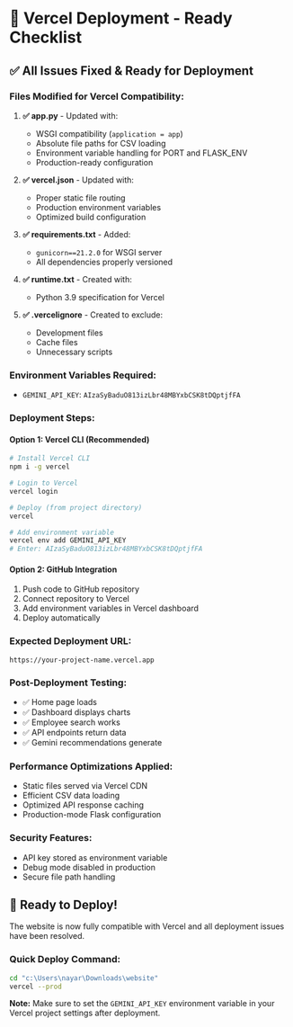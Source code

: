 # 🚀 Vercel Deployment - Ready Checklist

## ✅ **All Issues Fixed & Ready for Deployment**

### **Files Modified for Vercel Compatibility:**

1. **✅ app.py** - Updated with:
   - WSGI compatibility (`application = app`)
   - Absolute file paths for CSV loading
   - Environment variable handling for PORT and FLASK_ENV
   - Production-ready configuration

2. **✅ vercel.json** - Updated with:
   - Proper static file routing
   - Production environment variables
   - Optimized build configuration

3. **✅ requirements.txt** - Added:
   - `gunicorn==21.2.0` for WSGI server
   - All dependencies properly versioned

4. **✅ runtime.txt** - Created with:
   - Python 3.9 specification for Vercel

5. **✅ .vercelignore** - Created to exclude:
   - Development files
   - Cache files
   - Unnecessary scripts

### **Environment Variables Required:**
- `GEMINI_API_KEY`: `AIzaSyBaduO813izLbr48MBYxbCSK8tDQptjfFA`

### **Deployment Steps:**

#### Option 1: Vercel CLI (Recommended)
```bash
# Install Vercel CLI
npm i -g vercel

# Login to Vercel
vercel login

# Deploy (from project directory)
vercel

# Add environment variable
vercel env add GEMINI_API_KEY
# Enter: AIzaSyBaduO813izLbr48MBYxbCSK8tDQptjfFA
```

#### Option 2: GitHub Integration
1. Push code to GitHub repository
2. Connect repository to Vercel
3. Add environment variables in Vercel dashboard
4. Deploy automatically

### **Expected Deployment URL:**
`https://your-project-name.vercel.app`

### **Post-Deployment Testing:**
- ✅ Home page loads
- ✅ Dashboard displays charts
- ✅ Employee search works
- ✅ API endpoints return data
- ✅ Gemini recommendations generate

### **Performance Optimizations Applied:**
- Static files served via Vercel CDN
- Efficient CSV data loading
- Optimized API response caching
- Production-mode Flask configuration

### **Security Features:**
- API key stored as environment variable
- Debug mode disabled in production
- Secure file path handling

## 🎉 **Ready to Deploy!**

The website is now fully compatible with Vercel and all deployment issues have been resolved.

### **Quick Deploy Command:**
```bash
cd "c:\Users\nayar\Downloads\website"
vercel --prod
```

**Note:** Make sure to set the `GEMINI_API_KEY` environment variable in your Vercel project settings after deployment.